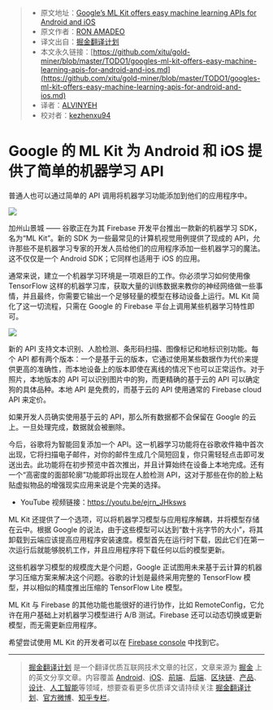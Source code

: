 > * 原文地址：[Google’s ML Kit offers easy machine learning APIs for Android and iOS](https://arstechnica.com/gadgets/2018/05/googles-ml-kit-offers-easy-machine-learning-apis-for-android-and-ios/)
> * 原文作者：[RON AMADEO](https://arstechnica.com/author/ronamadeo/)
> * 译文出自：[掘金翻译计划](https://github.com/xitu/gold-miner)
> * 本文永久链接：[https://github.com/xitu/gold-miner/blob/master/TODO1/googles-ml-kit-offers-easy-machine-learning-apis-for-android-and-ios.md](https://github.com/xitu/gold-miner/blob/master/TODO1/googles-ml-kit-offers-easy-machine-learning-apis-for-android-and-ios.md)
> * 译者：[ALVINYEH](https://github.com/ALVINYEH)
> * 校对者：[kezhenxu94](https://github.com/kezhenxu94/)

# Google 的 ML Kit 为 Android 和 iOS 提供了简单的机器学习 API

普通人也可以通过简单的 API 调用将机器学习功能添加到他们的应用程序中。

![](https://cdn.arstechnica.net/wp-content/uploads/2018/05/social-1-800x400.png)

加州山景城 —— 谷歌正在为其 Firebase 开发平台推出一款新的机器学习 SDK，名为“ML Kit”。新的 SDK 为一些最常见的计算机视觉用例提供了现成的 API，允许那些不是机器学习专家的开发人员给他们的应用程序添加一些机器学习的魔法。这不仅仅是一个 Android SDK；它同样也适用于 iOS 的应用。

通常来说，建立一个机器学习环境是一项艰巨的工作。你必须学习如何使用像 TensorFlow 这样的机器学习库，获取大量的训练数据来教你的神经网络做一些事情，并且最终，你需要它输出一个足够轻量的模型在移动设备上运行。ML Kit 简化了这一切流程，只需在 Google 的 Firebase 平台上调用某些机器学习特性即可。

![](https://cdn.arstechnica.net/wp-content/uploads/2018/05/Introducing_ML_Kit_Embarg-001-980x628.jpg)

新的 API 支持文本识别、人脸检测、条形码扫描、图像标记和地标识别功能。每个 API 都有两个版本：一个是基于云的版本，它通过使用某些数据作为代价来提供更高的准确性，而本地设备上的版本即使在离线的情况下也可以正常运作。对于照片，本地版本的 API 可以识别图片中的狗，而更精确的基于云的 API 可以确定狗的具体品种。本地 API 是免费的，而基于云的 API 使用通常的 Firebase cloud API 来定价。

如果开发人员确实使用基于云的 API，那么所有数据都不会保留在 Google 的云上。一旦处理完成，数据就会被删除。

今后，谷歌将为智能回复添加一个 API。这一机器学习功能将在谷歌收件箱中首次出现，它将扫描电子邮件，对你的邮件生成几个简短回复，你只需轻轻点击即可发送出去。此功能将在初步预览中首次推出，并且计算始终在设备上本地完成。还有一个“高密度的面部轮廓”功能即将出现在人脸检测 API，这对于那些在你的脸上粘贴虚拟物品的增强现实应用来说是个完美的选择。

* YouTube 视频链接：https://youtu.be/ejrn_JHksws

ML Kit 还提供了一个选项，可以将机器学习模型与应用程序解耦，并将模型存储在云中。根据 Google 的说法，由于这些模型可以达到“数十兆字节的大小”，将其卸载到云端应该提高应用程序安装速度。模型首先在运行时下载，因此它们在第一次运行后就能够脱机工作，并且应用程序将下载任何以后的模型更新。

这些机器学习模型的规模庞大是个问题，Google 正试图用未来基于云计算的机器学习压缩方案来解决这个问题。谷歌的计划是最终采用完整的 TensorFlow 模型，并以相似的精度推出压缩的 TensorFlow Lite 模型。

ML Kit 与 Firebase 的其他功能也能很好的进行协作，比如 RemoteConfig，它允许在用户基础上对机器学习模型进行 A/B 测试。Firebase 还可以动态切换或更新模型，而无需更新应用程序。

希望尝试使用 ML Kit 的开发者可以在 [Firebase console](https://console.firebase.google.com/u/0/project/_/ml?pli=1) 中找到它。


---

> [掘金翻译计划](https://github.com/xitu/gold-miner) 是一个翻译优质互联网技术文章的社区，文章来源为 [掘金](https://juejin.im) 上的英文分享文章。内容覆盖 [Android](https://github.com/xitu/gold-miner#android)、[iOS](https://github.com/xitu/gold-miner#ios)、[前端](https://github.com/xitu/gold-miner#前端)、[后端](https://github.com/xitu/gold-miner#后端)、[区块链](https://github.com/xitu/gold-miner#区块链)、[产品](https://github.com/xitu/gold-miner#产品)、[设计](https://github.com/xitu/gold-miner#设计)、[人工智能](https://github.com/xitu/gold-miner#人工智能)等领域，想要查看更多优质译文请持续关注 [掘金翻译计划](https://github.com/xitu/gold-miner)、[官方微博](http://weibo.com/juejinfanyi)、[知乎专栏](https://zhuanlan.zhihu.com/juejinfanyi)。
